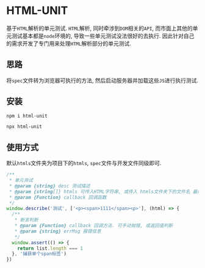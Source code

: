 # HTML-UNIT

基于`HTML`解析的单元测试. `HTML`解析, 同时牵涉到`DOM`相关的`API`, 而市面上其他的单元测试基本都是`node`环境的, 导致一些单元测试没法很好的去执行. 因此针对自己的需求开发了专门用来处理`HTML`解析部分的单元测试.

## 思路

将`spec`文件转为浏览器可执行的方法, 然后启动服务器并加载这些`JS`进行执行测试.

## 安装

```bash
npm i html-unit

npx html-unit
```

## 使用方式

默认`htmls`文件夹为项目下的`htmls`, `spec`文件与开发文件同级即可.

```js
/**
 * 单元测试
 * @param {string} desc 测试描述
 * @param {string[]} htmls 可传入HTML字符串, 或传入 htmls文件夹下的文件名 最终会拼接起一个HTML从回调方法中传入
 * @param {Function} callback 回调函数
 */
window.describe('测试', ['<p><span>1111</span><p>'], (html) => {
  /**
   * 断言判断
   * @param {Function} callback 回调方法. 可手动抛错, 或返回值判断
   * @param {string} errMsg 报错信息
   */
  window.assert(() => {
    return list.length === 1
  }, '捕获单个span标签')
})
```